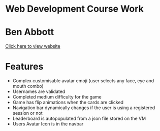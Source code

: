 # Web Development Course Work
<h1>Ben Abbott</h1>
<a href="http://ml-lab-4d78f073-aa49-4f0e-bce2-31e5254052c7.ukwest.cloudapp.azure.com:51092/">Click here to view website</a>
<h1>Features</h1>
<ul>
    <li>Complex customisable avatar emoji (user selects any face, eye and mouth combo)</li>
    <li>Usernames are validated</li>
    <li>Completed medium difficulty for the game</li>
    <li>Game has flip animations when the cards are clicked</li> 
    <li>Navigation bar dynamically changes if the user is using a registered session or not</li>
    <li>Leaderboard is autopopulated from a json file stored on the VM</li>
    <li>Users Avatar Icon is in the navbar</li>
</ul>

